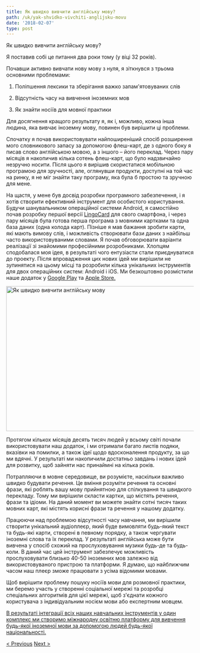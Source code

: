 ```yaml
---
title: Як швидко вивчити англійську мову?
path: /uk/yak-shvidko-vivchiti-anglijsku-movu
date: '2018-02-07'
type: post
---
```


Як швидко вивчити англійську мову?

Я поставив собі це питання два роки тому (у віці 32 років).

Почавши активно вивчати нову мову з нуля, я зіткнувся з трьома основними проблемами:

1. Поліпшення лексики та зберігання важко запам'ятовуваних слів

2. Відсутність часу на вивчення іноземних мов

3. Як знайти носіїв для мовної практики

Для досягнення кращого результату я, як і, можливо, кожна інша людина, яка вивчає іноземну мову, повинен був вирішити ці проблеми.

Спочатку я почав використовувати найпоширеніший спосіб розширення мого словникового запасу за допомогою флеш-карт, де з одного боку я писав слово англійською мовою, а з іншого – його переклад. Через пару місяців я накопичив кілька сотень флеш-карт, що було надзвичайно незручно носити. Після цього я вирішив скористатися мобільною програмою для зручності, але, оглянувши продукти, доступні на той час на ринку, я не міг знайти таку програму, яка була б простою та зручною для мене.

На щастя, у мене був досвід розробки програмного забезпечення, і я хотів створити ефективний інструмент для особистого користування. Будучи шанувальником операційної системи Android, я самостійно почав розробку першої версії <a href="https://lingocard.com" target="_blank" rel="noopener">LingoCard</a> для свого смартфона, і через пару місяців була готова перша програма з мовними картками та одна база даних (одна колода карт). Пізніше я мав бажання зробити карти, які мають вимову слів, і можливість створювати бази даних з найбільш часто використовуваними словами. Я почав обговорювати варіанти реалізації зі знайомими професійними розробниками. Хлопцям сподобалася моя ідея, в результаті чого ентузіасти стали приєднуватися до проекту. Після впровадження цих нових ідей ми вирішили не зупинятися на цьому місці та розробили кілька унікальних інструментів для двох операційних систем: Android і iOS. Ми безкоштовно розмістили наше додаток у <a href="https://play.google.com/store/apps/details?id=com.lingocard.lingocard" target="_blank" rel="noopener">Google Play</a> та <a href="https://itunes.apple.com/us/app/lingocard/id1217076835?mt=8" target="_blank" rel="noopener">Apple Store.</a>

<img class="aligncenter wp-image-5587" src="../images/2018/01/LigoCard-App-small.png" alt="Як швидко вивчити англійську мову" width="973" height="388" />

Протягом кількох місяців десять тисяч людей у ​​всьому світі почали використовувати наш додаток, і ми отримали багато листів подяки, вказівки на помилки, а також ідеї щодо вдосконалення продукту, за що ми вдячні. У результаті ми накопичили достатньо завдань і нових ідей для розвитку, щоб зайняти нас принаймні на кілька років.

Потрапляючи в мовне середовище, ви розумієте, наскільки важливо швидко будувати речення. Це вміння розуміти речення та основні фрази, які роблять вашу мову прийнятною для спілкування та швидкого перекладу. Тому ми вирішили скласти картки, що містять речення, фрази та ідіоми. На даний момент ви можете знайти сотні тисяч таких мовних карт, які містять корисні фрази та речення у нашому додатку.

Працюючи над проблемою відсутності часу навчання, ми вирішили створити унікальний аудіоплеєр, який буде вимовляти будь-який текст та будь-які карти, створені в певному порядку, а також чергувати іноземні слова та їх переклад. У результаті англійська може бути вивчена у спосіб схожий на прослуховування музики будь-де та будь-коли. В даний час цей інструмент забезпечує можливість прослуховувати близько 40-50 іноземних мов залежно від використовуваного пристрою та платформи. Я думаю, що найближчим часом наш плеєр зможе працювати з усіма відомими мовами.

Щоб вирішити проблему пошуку носіїв мови для розмовної практики, ми беремо участь у створенні соціальної мережі та розробці спеціальних алгоритмів для цієї мережі, щоб з'єднати кожного користувача з індивідуальним носієм мови або експертним мовцем.

<a href="https://lingocard.com" target="_blank" rel="noopener">В результаті інтеграції всіх наших навчальних інструментів у один комплекс ми створимо міжнародну освітню платформу для вивчення будь-якої іноземної мови за допомогою людей будь-якої національності.</a>

<a href="/uk/znajti-nosiyiv-dlya-movnoyi-praktiki">< Previous</a> <a href="/uk/yak-polipshiti-slovnikovij-zapas">Next ></a>